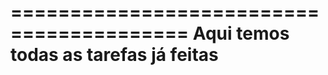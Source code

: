 =========================================
Aqui temos todas as tarefas já feitas
=========================================
